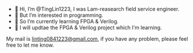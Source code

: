 - 👋 Hi, I’m @TingLin1223, I was Lam-reasearch field service engineer.
- 👀 But I’m interested in programming.
- 🌱 So I’m currently learning FPGA & Verilog.
- 💞️ I will updtae the FPGA & Verilog project which I'm learning.

My mail is linting0841223@gmail.com, if you have any problem, please feel free to let me know.
